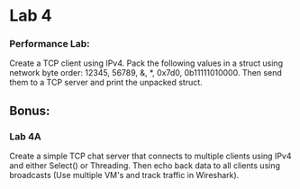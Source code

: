# Lab 4

### Performance Lab:

Create a TCP client using IPv4. Pack the following values in a struct using network byte order: 12345, 56789, &, \*, 0x7d0, 0b11111010000. Then send them to a TCP server and print the unpacked struct.

## Bonus:

### Lab 4A

Create a simple TCP chat server that connects to multiple clients using IPv4 and either Select\(\) or Threading. Then echo back data to all clients using broadcasts \(Use multiple VM's and track traffic in Wireshark\).


